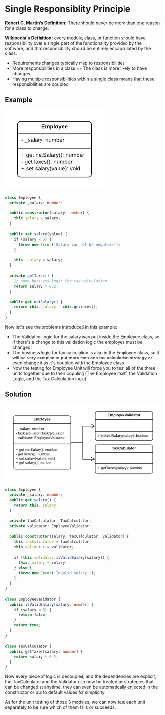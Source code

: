 # Single Responsiblity Principle

**Robert C. Martin's Definition:**
There should never be more than one reason for a class to change.

**Wikipedia's Definition:**
every module, class, or function should have responsibility over a single part of the functionality provided by the software, and that responsibility should be entirely encapsulated by the class.

- Requirements changes typically map to responsibilities
- More responsibilities in a class == The class is more likely to have changes
- Having multiple responsibilities within a single class means that these responsibilities are coupled

## Example

![Figure 11](figures/figure_11.png)

```typescript
class Employee {
  private _salary: number;

  public constructor(salary: number) {
    this.salary = salary;
  }

  public set salary(value) {
    if (salary < 0) {
      throw new Error('Salary can not be negative');
    }

    this._salary = salary;
  }

  private getTaxes() {
    // some business logic for tax calculation
    return salary * 0.2;
  }

  public get netSalary() {
    return this._salary - this.getTaxes();
  }
}
```

Now let's see the problems introduced in this example:

- The Validation logic for the salary was put inside the Employee class, so if there's a change to this validation logic the employee must be changed.
- The business logic for tax calculation is also in the Employee class, so it will be very complex to put more than one tax calculation strategy or even change it as it's coupled with the Employee class.
- Now the testing for Employee Unit will force you to test all of the three units together due to their copuling (The Employee itself, the Validation Logic, and the Tax Calculation logic).

## Solution

![Figure 12](figures/figure_12.png)

```typescript
class Employee {
  private _salary: number;
  public get salary() {
    return this._salary;
  }

  private taxCalculator: TaxCalculator;
  private validator: EmployeeValidator;

  public constructor(salary, taxCalculator, validator) {
    this.taxCalculator = taxCalculator;
    this.validator = validator;

    if (this.validator.isValidSalary(salary)) {
      this._salary = salary;
    } else {
      throw new Error('Invalid salary.');
    }
  }
}

class EmployeeValidator {
  public isValidSalary(salary: number) {
    if (salary < 0) {
      return false;
    }
    return true;
  }
}

class TaxCalculator {
  public getTaxes(salary: number) {
    return salary * 0.2;
  }
}
```

Now every piece of logic is decoupled, and the dependencies are explicit, the TaxCalculator and the Validator can now be treated as strategies that can be changed at anytime, they can even be automatically enjected in the constructor or put to default values for simplicity.

As for the unit testing of those 3 modules, we can now test each unit separately to be sure which of them fails or succeeds.
